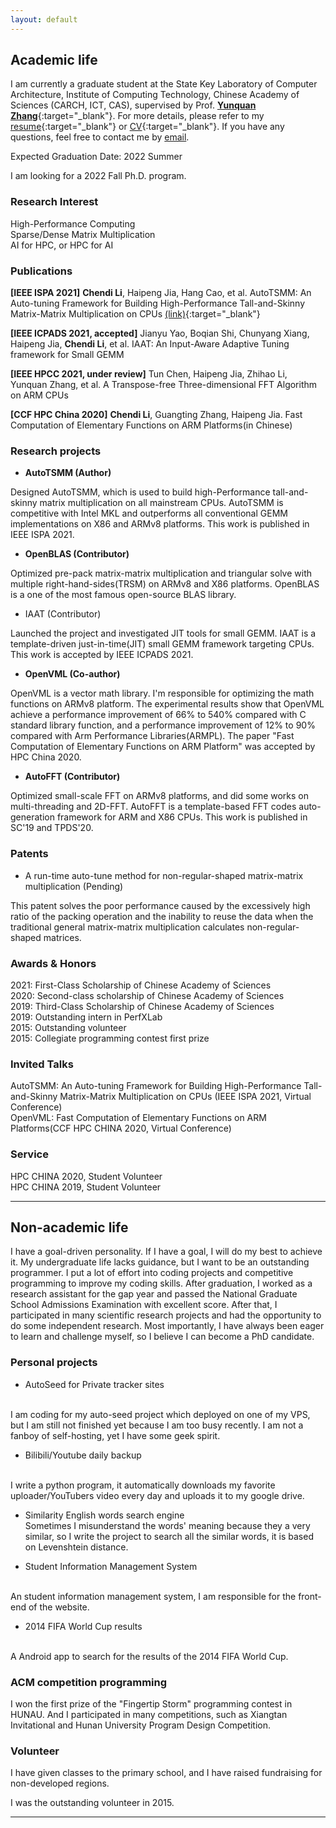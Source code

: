 ```yaml
---
layout: default
---
```


<!---
# Chendi Li

-->
## Academic life

<!---
<img class="profile-picture" src="sherlock.jpg">
-->

I am currently a graduate student at the State Key Laboratory of Computer Architecture, Institute of Computing Technology, Chinese Academy of Sciences (CARCH, ICT, CAS), supervised by Prof. [**Yunquan Zhang**](https://dblp.org/pid/17/6660.html){:target="_blank"}. For more details, please refer to my [resume](https://www.chendi.gq/Chendi_Li_Resume.pdf){:target="_blank"} or [CV](https://www.chendi.gq/Chendi_Li_CV.pdf){:target="_blank"}. If you have any questions, feel free to contact me by [email](mailto:lichendi.cs@gmail.com).

Expected Graduation Date: 2022 Summer

I am looking for a 2022 Fall Ph.D. program.

### Research Interest

High-Performance Computing
<br/>
Sparse/Dense Matrix Multiplication
<br/>
AI for HPC, or HPC for AI

<!---
I like hardcore programming and I really want to do some research on the system area.

## News

2021.9.18 I found there are not many works on sparse matrix-matrix multiplication with fault-tolerant

2021.9.16 Recently, I'm doing some research on optimizing sparse matrix-matrix multiplication.

2021.7.13 It seems like SC is more likely to accept works about large-scale applications.

2021.6.14 I finished my paper. I have a plan about submitting a pull request to OpenBLAS, but I don't have enough time to test for all target architecture.
-->

### Publications

**[IEEE ISPA 2021]** **Chendi Li**, Haipeng Jia, Hang Cao, et al. AutoTSMM: An Auto-tuning Framework for Building High-Performance Tall-and-Skinny Matrix-Matrix Multiplication on CPUs [(link)](http://www.cloud-conf.net/ispa2021/proc/pdfs/ISPA-BDCloud-SocialCom-SustainCom2021-3mkuIWCJVSdKJpBYM7KEKW/264600a159/264600a159.pdf){:target="_blank"}

**[IEEE ICPADS 2021, accepted]** Jianyu Yao, Boqian Shi, Chunyang Xiang, Haipeng Jia, **Chendi Li**, et al. IAAT: An Input-Aware Adaptive Tuning framework for Small GEMM

**[IEEE HPCC 2021, under review]** Tun Chen, Haipeng Jia,  Zhihao Li, Yunquan Zhang, et al. A Transpose-free Three-dimensional FFT Algorithm on ARM CPUs

**[CCF HPC China 2020]** **Chendi Li**, Guangting Zhang, Haipeng Jia. Fast Computation of Elementary Functions on ARM Platforms(in Chinese)

### Research projects
* **AutoTSMM (Author)**

Designed AutoTSMM, which is used to build high-Performance tall-and-skinny matrix multiplication on all mainstream CPUs. AutoTSMM is competitive with Intel MKL and outperforms all conventional GEMM implementations on X86 and ARMv8 platforms. This work is published in IEEE ISPA 2021.

* **OpenBLAS (Contributor)**

Optimized pre-pack matrix-matrix multiplication and triangular solve with multiple right-hand-sides(TRSM) on ARMv8 and X86 platforms. OpenBLAS is a one of the most famous open-source BLAS library.

* IAAT (Contributor)

Launched the project and investigated JIT tools for small GEMM. IAAT is a template-driven just-in-time(JIT) small GEMM framework targeting CPUs. This work is accepted by IEEE ICPADS 2021.

* **OpenVML (Co-author)**

OpenVML is a vector math library. I'm responsible for optimizing the math functions on ARMv8 platform. The experimental results show that OpenVML achieve a performance improvement of 66% to 540% compared with C standard library function, and a performance improvement of 12% to 90% compared with Arm Performance Libraries(ARMPL). The paper "Fast Computation of Elementary Functions on ARM Platform" was accepted by HPC China 2020.

* **AutoFFT (Contributor)**

Optimized small-scale FFT on ARMv8 platforms, and did some works on multi-threading and 2D-FFT. AutoFFT is a template-based FFT codes auto-generation framework for ARM and X86 CPUs. This work is published in SC'19 and TPDS'20.

### Patents
* A run-time auto-tune method for non-regular-shaped matrix-matrix multiplication (Pending)

This patent solves the poor performance caused by the excessively high ratio of the packing operation and the inability to reuse the data when the traditional general matrix-matrix multiplication calculates non-regular-shaped matrices.

### Awards & Honors
2021: First-Class Scholarship of Chinese Academy of Sciences
<br/>
2020: Second-class scholarship of Chinese Academy of Sciences
<br/>
2019: Third-Class Scholarship of Chinese Academy of Sciences
<br/>
2019: Outstanding intern in PerfXLab
<br/>
2015: Outstanding volunteer
<br/>
2015: Collegiate programming contest first prize

### Invited Talks

AutoTSMM: An Auto-tuning Framework for Building High-Performance Tall-and-Skinny Matrix-Matrix Multiplication on CPUs (IEEE ISPA 2021, Virtual Conference)
<br/>
OpenVML: Fast Computation of Elementary Functions on ARM Platforms(CCF HPC CHINA 2020, Virtual Conference)

### Service
HPC CHINA 2020, Student Volunteer
<br/>
HPC CHINA 2019, Student Volunteer

---

## Non-academic life
I have a goal-driven personality. If I have a goal, I will do my best to achieve it. My undergraduate life lacks guidance, but I want to be an outstanding programmer. I put a lot of effort into coding projects and competitive programming to improve my coding skills. After graduation, I worked as a research assistant for the gap year and passed the National Graduate School Admissions Examination with excellent score. After that, I participated in many scientific research projects and had the opportunity to do some independent research. Most importantly, I have always been eager to learn and challenge myself, so I believe I can become a PhD candidate.

### Personal projects
* AutoSeed for Private tracker sites
<br/>
I am coding for my auto-seed project which deployed on one of my VPS, but I am still not finished yet because I am too busy recently. I am not a fanboy of self-hosting, yet I have some geek spirit.

* Bilibili/Youtube daily backup
<br/>
I write a python program, it automatically downloads my favorite uploader/YouTubers video every day and uploads it to my google drive.

* Similarity English words search engine
  <br/>
Sometimes I misunderstand the words' meaning because they a very similar, so I write the project to search all the similar words, it is based on Levenshtein distance.

* Student Information Management System
<br/>
An student information management system, I am responsible for the front-end of the website.

* 2014 FIFA World Cup results
<br/>
A Android app to search for the results of the 2014 FIFA World Cup.

### ACM competition programming
I won the first prize of the "Fingertip Storm" programming contest in HUNAU. And I participated in many competitions, such as Xiangtan Invitational and Hunan University Program Design Competition.

### Volunteer
I have given classes to the primary school, and I have raised fundraising for non-developed regions.

I was the outstanding volunteer in 2015.

---